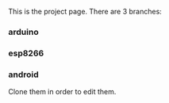 This is the project page.
There are 3 branches:
### arduino
### esp8266
### android
Clone them in order to edit them.
